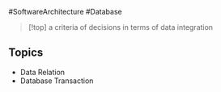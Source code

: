 #SoftwareArchitecture #Database 
>[!top]
>a criteria of decisions in terms of data integration
## Topics
- Data Relation
- Database Transaction
